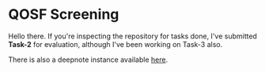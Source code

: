 # QOSF Screening

Hello there. If you're inspecting the repository for tasks done, I've submitted **Task-2** for evaluation, although I've been working on Task-3 also.

There is also a deepnote instance available [here](https://deepnote.com/project/e9fb2d5d-e7e8-4268-a2bd-fb710d39846f).
